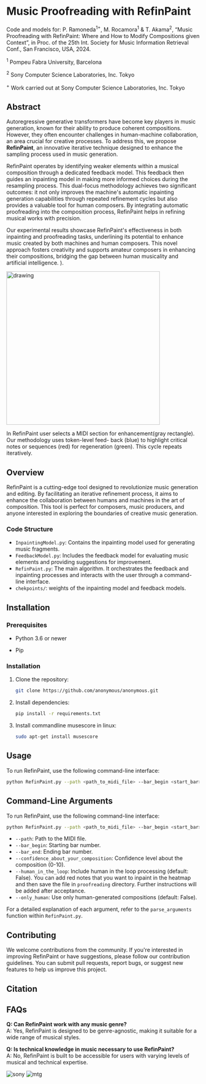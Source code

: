 # Music Proofreading with RefinPaint

Code and models for: P. Ramoneda<sup>1+</sup>, M. Rocamora<sup>1</sup> & T. Akama<sup>2</sup>, “Music Proofreading with RefinPaint: Where and How to Modify Compositions given Context”, in Proc. of the 25th Int. Society for Music Information Retrieval Conf., San Francisco, USA, 2024.

<sup>1</sup> Pompeu Fabra University, Barcelona

<sup>2</sup> Sony Computer Science Laboratories, Inc. Tokyo

<sup>+</sup> Work carried out at Sony Computer Science Laboratories, Inc. Tokyo



## Abstract
Autoregressive generative transformers have become key players in music generation, known for their ability to produce coherent compositions. However, they often encounter challenges in human-machine collaboration, an area crucial for creative processes. To address this, we propose **RefinPaint**, an innovative iterative technique designed to enhance the sampling process used in music generation.

RefinPaint operates by identifying weaker elements within a musical composition through a dedicated feedback model. This feedback then guides an inpainting model in making more informed choices during the resampling process. This dual-focus methodology achieves two significant outcomes: it not only improves the machine's automatic inpainting generation capabilities through repeated refinement cycles but also provides a valuable tool for human composers. By integrating automatic proofreading into the composition process, RefinPaint helps in refining musical works with precision.

Our experimental results showcase RefinPaint's effectiveness in both inpainting and proofreading tasks, underlining its potential to enhance music created by both machines and human composers. This novel approach fosters creativity and supports amateur composers in enhancing their compositions, bridging the gap between human musicality and artificial intelligence.
).



<img src="https://github.com/PRamoneda/RefinPaint/assets/16807496/83cb5ba0-7d15-4fa1-add1-9bfe877c18c7" alt="drawing" width="400"/>

In RefinPaint user selects a MIDI section for enhancement(gray rectangle). Our methodology uses token-level feed-
back (blue) to highlight critical notes or sequences (red) for regeneration (green). This cycle repeats iteratively.

## Overview
RefinPaint is a cutting-edge tool designed to revolutionize music generation and editing. By facilitating an iterative refinement process, it aims to enhance the collaboration between humans and machines in the art of composition. This tool is perfect for composers, music producers, and anyone interested in exploring the boundaries of creative music generation.

### Code Structure
- `InpaintingModel.py`: Contains the inpainting model used for generating music fragments.
- `FeedbackModel.py`: Includes the feedback model for evaluating music elements and providing suggestions for improvement.
- `RefinPaint.py`: The main algorithm. It orchestrates the feedback and inpainting processes and interacts with the user through a command-line interface.
- `chekpoints/`: weights of the inpainting model and feedback models.

## Installation
### Prerequisites

- Python 3.6 or newer

- Pip



### Installation

1. Clone the repository:
   ```sh
   git clone https://github.com/anonymous/anonymous.git
   ```
   
2. Install dependencies:
   ```sh
   pip install -r requirements.txt
   ```

3. Install commandline musescore in linux:
   ```sh
   sudo apt-get install musescore
   ```

## Usage
To run RefinPaint, use the following command-line interface:

```bash
python RefinPaint.py --path <path_to_midi_file> --bar_begin <start_bar> --bar_end <end_bar> --confidence_about_your_composition <confidence_level> --human_in_the_loop --only_human <only_human>
```

## Command-Line Arguments
To run RefinPaint, use the following command-line interface:

```bash
python RefinPaint.py --path <path_to_midi_file> --bar_begin <start_bar> --bar_end <end_bar> --confidence_about_your_composition <confidence_level> --human_in_the_loop --only_human
```

- `--path`: Path to the MIDI file.
- `--bar_begin`: Starting bar number.
- `--bar_end`: Ending bar number.
- `--confidence_about_your_composition`: Confidence level about the composition (0-10).
- `--human_in_the_loop`: Include human in the loop processing (default: False). You can add red notes that you want to inpaint in the heatmap and then save the file in `proofreading` directory. Further instructions will be added after acceptance.
- `--only_human`: Use only human-generated compositions (default: False). 

For a detailed explanation of each argument, refer to the `parse_arguments` function within `RefinPaint.py`.

## Contributing
We welcome contributions from the community. If you're interested in improving RefinPaint or have suggestions, please follow our contribution guidelines. You can submit pull requests, report bugs, or suggest new features to help us improve this project.

## Citation

## FAQs
**Q: Can RefinPaint work with any music genre?**  
A: Yes, RefinPaint is designed to be genre-agnostic, making it suitable for a wide range of musical styles.

**Q: Is technical knowledge in music necessary to use RefinPaint?**  
A: No, RefinPaint is built to be accessible for users with varying levels of musical and technical expertise.

![sony](https://github.com/PRamoneda/RefinPaint/assets/16807496/d8106222-8ce1-4e95-ad2d-c551551f4d4a) ![mtg](https://github.com/PRamoneda/RefinPaint/assets/16807496/3ebc9341-82ce-4579-81b2-4b03f756c314)

